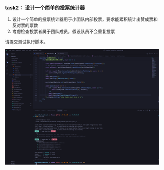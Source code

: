 ### task2： 设计一个简单的投票统计器

1. 设计一个简单的投票统计器用于小团队内部投票，要求能累积统计出赞成票和反对票的票数
2. 考虑检查投票者属于团队成员，假设队员不会重复投票

请提交测试执行脚本。

<img src="Mina_task2.png" alt="Mina_task2" style="zoom:150%;" />